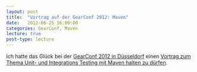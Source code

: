 ```yaml
---
layout: post
title:  "Vortrag auf der GearConf 2012: Maven"
date:   2012-06-25 16:00:00
categories: GearConf, Maven
lecture: true
post-type: lecture
---
```


Ich hatte das Gl&uuml;ck bei der [GearConf 2012 in D&uuml;sseldorf](http://gearconf.com/sprecher-vortraege/ "GearConf 2012")
einen [Vortrag zum Thema Unit- und Integrations Testing mit Maven halten zu d&uuml;rfen](/files/GearConf2012-UnitIntegrationTestingMaven.pdf "PDF").

